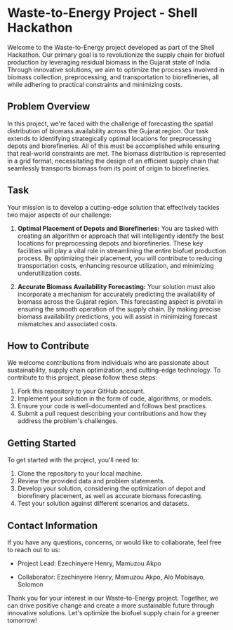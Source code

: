 # Waste-to-Energy Project - Shell Hackathon

Welcome to the Waste-to-Energy project developed as part of the Shell Hackathon. Our primary goal is to revolutionize the supply chain for biofuel production by leveraging residual biomass in the Gujarat state of India. Through innovative solutions, we aim to optimize the processes involved in biomass collection, preprocessing, and transportation to biorefineries, all while adhering to practical constraints and minimizing costs.

## Problem Overview

In this project, we're faced with the challenge of forecasting the spatial distribution of biomass availability across the Gujarat region. Our task extends to identifying strategically optimal locations for preprocessing depots and biorefineries. All of this must be accomplished while ensuring that real-world constraints are met. The biomass distribution is represented in a grid format, necessitating the design of an efficient supply chain that seamlessly transports biomass from its point of origin to biorefineries.

## Task

Your mission is to develop a cutting-edge solution that effectively tackles two major aspects of our challenge:

1. **Optimal Placement of Depots and Biorefineries:**
   You are tasked with creating an algorithm or approach that will intelligently identify the best locations for preprocessing depots and biorefineries. These key facilities will play a vital role in streamlining the entire biofuel production process. By optimizing their placement, you will contribute to reducing transportation costs, enhancing resource utilization, and minimizing underutilization costs.

2. **Accurate Biomass Availability Forecasting:**
   Your solution must also incorporate a mechanism for accurately predicting the availability of biomass across the Gujarat region. This forecasting aspect is pivotal in ensuring the smooth operation of the supply chain. By making precise biomass availability predictions, you will assist in minimizing forecast mismatches and associated costs.

## How to Contribute

We welcome contributions from individuals who are passionate about sustainability, supply chain optimization, and cutting-edge technology. To contribute to this project, please follow these steps:

1. Fork this repository to your GitHub account.
2. Implement your solution in the form of code, algorithms, or models.
3. Ensure your code is well-documented and follows best practices.
4. Submit a pull request describing your contributions and how they address the problem's challenges.

## Getting Started

To get started with the project, you'll need to:

1. Clone the repository to your local machine.
2. Review the provided data and problem statements.
3. Develop your solution, considering the optimization of depot and biorefinery placement, as well as accurate biomass forecasting.
4. Test your solution against different scenarios and datasets.

## Contact Information

If you have any questions, concerns, or would like to collaborate, feel free to reach out to us:

- Project Lead: 
Ezechinyere Henry, 
Mamuzou Akpo

- Collaborator: 
Ezechinyere Henry, 
Mamuzou Akpo, 
Alo Mobisayo, 
Solomon

Thank you for your interest in our Waste-to-Energy project. Together, we can drive positive change and create a more sustainable future through innovative solutions. Let's optimize the biofuel supply chain for a greener tomorrow!
